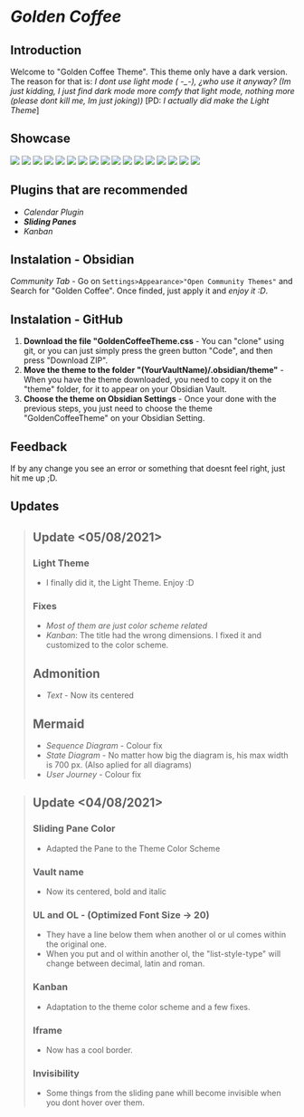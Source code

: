 # ***Golden Coffee***

## Introduction

Welcome to "Golden Coffee Theme". This theme only have a dark version. The reason for that is: *I dont use light mode ( -_-), ¿who use it anyway? (Im just kidding, I just find dark mode more comfy that light mode, nothing more (please dont kill me, Im just joking))* [PD: *I actually did make the Light Theme*] 

## Showcase

![](https://github.com/kinmury/GoldenCoffeeTheme/blob/main/Screenshots/Showcase.png)
![](https://github.com/kinmury/GoldenCoffeeTheme/blob/main/Screenshots/Screenshot1.png)
![](https://github.com/kinmury/GoldenCoffeeTheme/blob/main/Screenshots/Screenshot2.png)
![](https://github.com/kinmury/GoldenCoffeeTheme/blob/main/Screenshots/Screenshot3.png)
![](https://github.com/kinmury/GoldenCoffeeTheme/blob/main/Screenshots/Screenshot4.png)
![](https://github.com/kinmury/GoldenCoffeeTheme/blob/main/Screenshots/Screenshot5.png)
![](https://github.com/kinmury/GoldenCoffeeTheme/blob/main/Screenshots/Screenshot6.png)
![](https://github.com/kinmury/GoldenCoffeeTheme/blob/main/Screenshots/Screenshot7.png)
![](https://github.com/kinmury/GoldenCoffeeTheme/blob/main/Screenshots/Screenshot8.png)
![](https://github.com/kinmury/GoldenCoffeeTheme/blob/main/Screenshots/Screenshot9.png)
![](https://github.com/kinmury/GoldenCoffeeTheme/blob/main/Screenshots/Screenshot10.png)
![](https://github.com/kinmury/GoldenCoffeeTheme/blob/main/Screenshots/Screenshot11.png)
![](https://github.com/kinmury/GoldenCoffeeTheme/blob/main/Screenshots/Screenshot12.png)
![](https://github.com/kinmury/GoldenCoffeeTheme/blob/main/Screenshots/Screenshot13.png)
![](https://github.com/kinmury/GoldenCoffeeTheme/blob/main/Screenshots/Screenshot14.png)
![](https://github.com/kinmury/GoldenCoffeeTheme/blob/main/Screenshots/Screenshot15.png)
![](https://github.com/kinmury/GoldenCoffeeTheme/blob/main/Screenshots/Screenshot16.png)

## Plugins that are recommended

- *Calendar Plugin*
- ***Sliding Panes***
- *Kanban*

## Instalation - Obsidian

*Community Tab* - Go on `Settings>Appearance>"Open Community Themes"` and Search for "Golden Coffee". Once finded, just apply it and *enjoy it :D*.

## Instalation - GitHub

1. **Download the file "GoldenCoffeeTheme.css** - You can "clone" using git, or you can just simply press the green button "Code", and then press "Download ZIP".
2. **Move the theme to the folder "(YourVaultName)/.obsidian/theme"** - When you have the theme downloaded, you need to copy it on the "theme" folder, for it to appear on your Obsidian Vault.
3. **Choose the theme on Obsidian Settings** - Once your done with the previous steps, you just need to choose the theme "GoldenCoffeeTheme" on your Obsidian Setting.

## Feedback

If by any change you see an error or something that doesnt feel right, just hit me up ;D.

## Updates

> ## Update <05/08/2021>
>
> ### Light Theme
> - I finally did it, the Light Theme. Enjoy :D
> ### Fixes
> - _Most of them are just color scheme related_
> - _Kanban_: The title had the wrong dimensions. I fixed it and customized to the color scheme.
> ## Admonition
> - *Text* - Now its centered
>
> ## Mermaid
> - *Sequence Diagram* - Colour fix
> - *State Diagram* - No matter how big the diagram is, his max width is 700 px. (Also aplied for all diagrams)
> - *User Journey* - Colour fix

> ## Update <04/08/2021>
>
> ### Sliding Pane Color
>
> - Adapted the Pane to the Theme Color Scheme
>
> ### Vault name
>
> - Now its centered, bold and italic
>
> ### UL and OL - (Optimized Font Size -> 20)
>
> - They have a line below them when another ol or ul comes within the original one. 
> - When you put and ol within another ol, the "list-style-type" will change between decimal, latin and roman.
>
> ### Kanban
>
> - Adaptation to the theme color scheme and a few fixes.
>
> ### Iframe
> 
> - Now has a cool border.
>
> ### Invisibility
>
> - Some things from the sliding pane whill become invisible when you dont hover over them.
